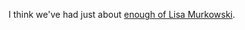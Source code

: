 I think we've had just about <a href="https://twitter.com/davewiner/status/1227647122348138498">enough of Lisa Murkowski</a>.
